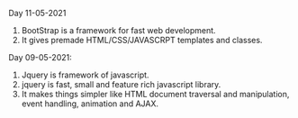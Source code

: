 Day 11-05-2021
1. BootStrap is a framework for fast web development.
2. It gives premade HTML/CSS/JAVASCRPT templates and classes.




Day 09-05-2021:
1. Jquery is framework of javascript.
2. jquery is fast, small and feature rich javascript library.
3. It makes things simpler like HTML document traversal and manipulation, event handling, animation and AJAX.

 
